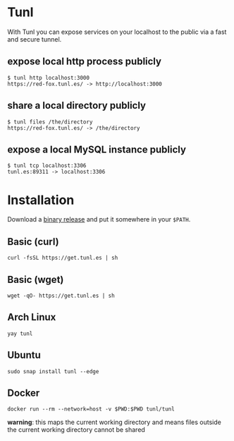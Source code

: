 # Tunl

With Tunl you can expose services on your localhost to the public via a fast and secure tunnel.

## expose local http process publicly

```
$ tunl http localhost:3000
https://red-fox.tunl.es/ -> http://localhost:3000
```

## share a local directory publicly

```
$ tunl files /the/directory
https://red-fox.tunl.es/ -> /the/directory
```

## expose a local MySQL instance publicly

```
$ tunl tcp localhost:3306
tunl.es:89311 -> localhost:3306
```

# Installation

Download a [binary release](https://github.com/pjvds/tunl/releases/latest) and put it somewhere in your `$PATH`.

## Basic (curl)

```
curl -fsSL https://get.tunl.es | sh
```

## Basic (wget)

```
wget -qO- https://get.tunl.es | sh
```

## Arch Linux

```
yay tunl
```

## Ubuntu

```
sudo snap install tunl --edge
```

## Docker

```
docker run --rm --network=host -v $PWD:$PWD tunl/tunl
```

**warning**: this maps the current working directory and means files outside the current working directory cannot be shared

